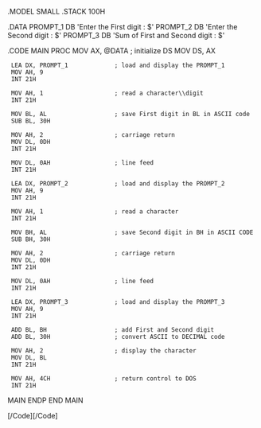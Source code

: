  .MODEL SMALL
 .STACK 100H

 .DATA
    PROMPT_1  DB  \'Enter the First digit : $\'
    PROMPT_2  DB  \'Enter the Second digit : $\'
    PROMPT_3  DB  \'Sum of First and Second digit : $\'

 .CODE
   MAIN PROC
     MOV AX, @DATA                ; initialize DS
     MOV DS, AX

     LEA DX, PROMPT_1             ; load and display the PROMPT_1
     MOV AH, 9
     INT 21H

     MOV AH, 1                    ; read a character\\digit
     INT 21H

     MOV BL, AL                   ; save First digit in BL in ASCII code
     SUB BL, 30H

     MOV AH, 2                    ; carriage return
     MOV DL, 0DH
     INT 21H

     MOV DL, 0AH                  ; line feed
     INT 21H

     LEA DX, PROMPT_2             ; load and display the PROMPT_2
     MOV AH, 9
     INT 21H

     MOV AH, 1                    ; read a character
     INT 21H

     MOV BH, AL                   ; save Second digit in BH in ASCII CODE
     SUB BH, 30H

     MOV AH, 2                    ; carriage return
     MOV DL, 0DH
     INT 21H

     MOV DL, 0AH                  ; line feed
     INT 21H

     LEA DX, PROMPT_3             ; load and display the PROMPT_3
     MOV AH, 9
     INT 21H

     ADD BL, BH                   ; add First and Second digit
     ADD BL, 30H                  ; convert ASCII to DECIMAL code

     MOV AH, 2                    ; display the character
     MOV DL, BL     
     INT 21H

     MOV AH, 4CH                  ; return control to DOS
     INT 21H
   MAIN ENDP
 END MAIN






[/Code][/Code]
